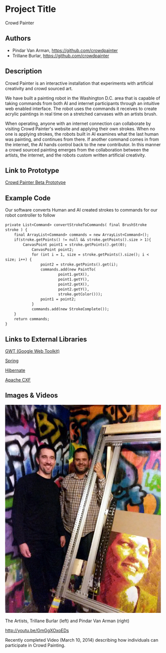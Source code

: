 # Project Title
Crowd Painter

## Authors
- Pindar Van Arman, https://github.com/crowdpainter
- Trillane Burlar, https://github.com/crowdpainter

## Description

Crowd Painter is an interactive installation that experiments with artificial creativity and crowd sourced art.

We have built a painting robot in the Washington D.C. area that is capable of taking commands from both AI and internet participants through an intuitive web enabled interface. The robot uses the commands it receives to create acrylic paintings in real time on a stretched canvases with an artists brush.

When operating, anyone with an internet connection can collaborate by visiting Crowd Painter's website and applying their own strokes. When no one is applying strokes, the robots built in AI examines what the last human was painting, and continues from there.  If another command comes in from the internet, the AI hands control back to the new contributor.  In this manner a crowd sourced painting emerges from the collaboration between the artists, the internet, and the robots custom written artificial creativity.

## Link to Prototype
[Crowd Painter Beta Prototype](http://www.crowdpainter.com "Crowd Beta Painter Prototype")


## Example Code
Our software converts Human and AI created strokes to commands for our robot controller to follow
```
private List<Command> convertStrokeToCommands( final BrushStroke stroke ) {
	final ArrayList<Command> commands = new ArrayList<Command>();
	if(stroke.getPoints() != null && stroke.getPoints().size > 1){
	 	CanvasPoint point1 = stroke.getPoints().get(0);
        	CanvasPoint point2;
        	for (int i = 1, size = stroke.getPoints().size(); i < size; i++) {
           	    point2 = stroke.getPoints().get(i);
	            commands.add(new PaintTo(
                    	point1.getX(),
                    	point1.getY(),
                    	point2.getX(),
                    	point2.getY(),
                    	stroke.getColor()));
	            point1 = point2;
        	}
	        commands.add(new StrokeComplete());
	}
	return commands;
}
```
## Links to External Libraries

[GWT (Google Web Toolkit)](http://www.gwtproject.org/ "GWT (Google Web Toolkit)") 

[Spring](http://spring.io/ "Spring")

[Hibernate](http://hibernate.org/ "Hibernate")

[Apache CXF](cxf.apache.org/ "Apache CXF")

## Images & Videos

![artists](project_images/pindartrillane.jpg?raw=true "artists")

The Artists, Trillane Burlar (left) and Pindar Van Arman (right)

http://youtu.be/GmGgXOxoEDs

Recently completed Video (March 10, 2014) describing how individuals can participate in Crowd Painting.
